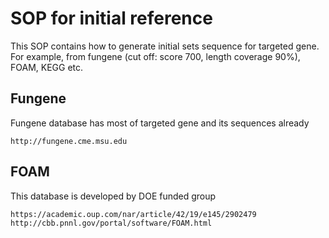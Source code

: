 # SOP for initial reference
This SOP contains how to generate initial sets sequence for targeted gene. For example, from fungene (cut off: score 700, length coverage 90%), FOAM, KEGG etc.


## Fungene
Fungene database has most of targeted gene and its sequences already
```
http://fungene.cme.msu.edu
```

## FOAM
This database is developed by DOE funded group
```
https://academic.oup.com/nar/article/42/19/e145/2902479
http://cbb.pnnl.gov/portal/software/FOAM.html
```
